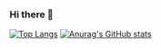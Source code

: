### Hi there 👋
[![Top Langs](https://github-readme-stats.vercel.app/api/top-langs/?username=multy-klz)](https://github.com/anuraghazra/github-readme-stats&theme=dark)
[![Anurag's GitHub stats](https://github-readme-stats.vercel.app/api?username=multy-klz)](https://github.com/anuraghazra/github-readme-stats&theme=dark)

<!--
**Multy-Klz/multy-klz** is a ✨ _special_ ✨ repository because its `README.md` (this file) appears on your GitHub profile.

Here are some ideas to get you started:

- 🔭 I’m currently working on ...
- 🌱 I’m currently learning ...
- 👯 I’m looking to collaborate on ...
- 🤔 I’m looking for help with ...
- 💬 Ask me about ...
- 📫 How to reach me: ...
- 😄 Pronouns: ...
- ⚡ Fun fact: ...
-->
